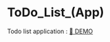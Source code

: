 # ToDo_List_(App)
Todo list application : <a align="center" href="https://abdelhafidrahab.github.io/ToDo_List_App/"> 🚀 DEMO  </a><br>

